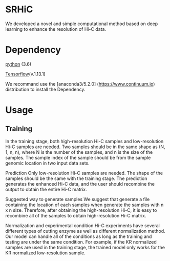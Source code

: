 # SRHiC
We developed a novel and simple computational method based on deep learning to enhance the resolution of Hi-C data. 



# Dependency
[python](https://www.python.org) (3.6)

[Tensorflow](https://www.tensorflow.org/)(v.1.13.1)

We recommand use the [anaconda3/5.2.0] (https://www.continuum.io) distribution to install the Dependency.

# Usage

## Training
In the training stage, both high-resolution Hi-C samples and low-resolution Hi-C samples are needed. Two samples should be in the same shape as (N, 1, n, n), where N is the number of the samples, and n is the size of the samples. The sample index of the sample should be from the sample genomic location in two input data sets.

Prediction
Only low-resolution Hi-C samples are needed. The shape of the samples should be the same with the training stage. The prediction generates the enhanced Hi-C data, and the user should recombine the output to obtain the entire Hi-C matrix.

Suggested way to generate samples
We suggest that generate a file containing the location of each samples when generate the samples with n x n size. Therefore, after obtaining the high-resolution Hi-C, it is easy to recombine all of the samples to obtain high-resolution Hi-C matrix.

Normalization and experimental condition
Hi-C experiments have several different types of cutting enzyme as well as different normalization method. Our model can handle all of the conditions as long as the training and testing are under the same condition. For example, if the KR normalized samples are used in the training stage, the trained model only works for the KR normalized low-resolution sample.
